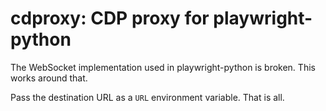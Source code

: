 # cdproxy: CDP proxy for playwright-python

The WebSocket implementation used in playwright-python is broken. This works around that.

Pass the destination URL as a `URL` environment variable. That is all.
